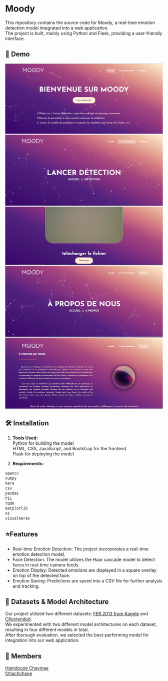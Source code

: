 # Moody

This repository contains the source code for Moody, a real-time emotion detection model integrated into a web application. <br/>
The project is built, mainly using Python and Flask, providing a user-friendly interface.

## 📸 Demo

![App Screenshot](https://github.com/Soukaina235/moody-real-time-emotion-detection-web-app/blob/main/demo/welcome.png)
![App Screenshot](https://github.com/Soukaina235/moody-real-time-emotion-detection-web-app/blob/main/demo/detection1.png)
![App Screenshot](https://github.com/Soukaina235/moody-real-time-emotion-detection-web-app/blob/main/demo/detection2.png)
![App Screenshot](https://github.com/Soukaina235/moody-real-time-emotion-detection-web-app/blob/main/demo/about1.png)
![App Screenshot](https://github.com/Soukaina235/moody-real-time-emotion-detection-web-app/blob/main/demo/about2.png)

## 🛠️ Installation

1. **Tools Used:**<br />
   Python for building the model<br />
   HTML, CSS, JavaScript, and Bootstrap for the frontend<br />
   Flask for deploying the model<br />

2. **Requirements:**

```
opencv
numpy
kera
csv
pandas
PIL
tqdm
matplotlib
os
visualkeras
```

## ⭐Features

- Real-time Emotion Detection: The project incorporates a real-time emotion detection model.
- Face Detection: The model utilizes the Haar cascade model to detect faces in real-time camera feeds.
- Emotion Display: Detected emotions are displayed in a square overlay on top of the detected face.
- Emotion Saving: Predictions are saved into a CSV file for further analysis and tracking.

## 🌟 Datasets & Model Architecture

Our project utilized two different datasets: [FER 2013 from Kaggle](https://www.kaggle.com/datasets/msambare/fer2013) and [CKextended]().<br>
We experimented with two different model architectures on each dataset, resulting in four different models in total. <br>
After thorough evaluation, we selected the best-performing model for integration into our web application.

## 🤝 Members

[Hamdoune Chaymae](https://github.com/Hchaymae)<br />
[fzhachchane](https://github.com/fzhachchane)
